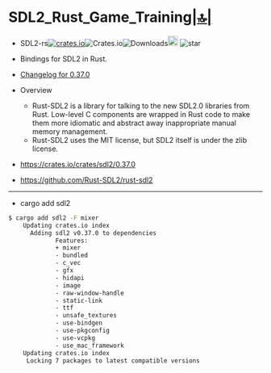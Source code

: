 # SDL2_Rust_Game_Training[|🔝|](#link)

- SDL2-rs[![crates.io](https://img.shields.io/crates/v/sdl2.svg)](https://crates.io/crates/sdl2)![Crates.io](https://img.shields.io/crates/l/sdl2)![Downloads](https://img.shields.io/crates/d/sdl2.svg)<a href="https://github.com/Rust-SDL2/rust-sdl2"><img alt="githubicon" width="20px" src="https://user-images.githubusercontent.com/67513038/218287708-001511d7-1cce-42d3-92d2-4a61193b38f0.png" /></a>
![star](https://img.shields.io/github/stars/Rust-SDL2/rust-sdl2.svg)

- Bindings for SDL2 in Rust.
- [Changelog for 0.37.0](https://github.com/Rust-SDL2/rust-sdl2/blob/master/changelog.md#v0370)
- Overview
  - Rust-SDL2 is a library for talking to the new SDL2.0 libraries from Rust. Low-level C components are wrapped in Rust code to make them more idiomatic and abstract away inappropriate manual memory management.
  - Rust-SDL2 uses the MIT license, but SDL2 itself is under the zlib license.

- https://crates.io/crates/sdl2/0.37.0
- https://github.com/Rust-SDL2/rust-sdl2

<hr />

- cargo add sdl2 

```bash
$ cargo add sdl2 -F mixer
    Updating crates.io index
      Adding sdl2 v0.37.0 to dependencies
             Features:
             + mixer
             - bundled
             - c_vec
             - gfx
             - hidapi
             - image
             - raw-window-handle
             - static-link
             - ttf
             - unsafe_textures
             - use-bindgen
             - use-pkgconfig
             - use-vcpkg
             - use_mac_framework
    Updating crates.io index
     Locking 7 packages to latest compatible versions
```
